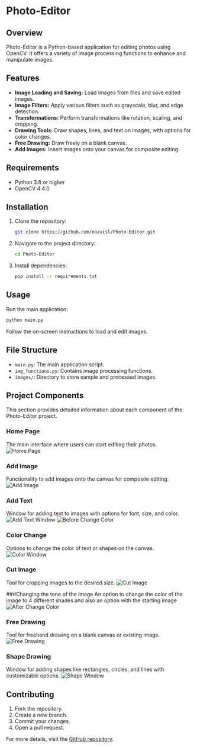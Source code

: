 # Photo-Editor

## Overview
Photo-Editor is a Python-based application for editing photos using OpenCV. It offers a variety of image processing functions to enhance and manipulate images.

## Features
- **Image Loading and Saving:** Load images from files and save edited images.
- **Image Filters:** Apply various filters such as grayscale, blur, and edge detection.
- **Transformations:** Perform transformations like rotation, scaling, and cropping.
- **Drawing Tools:** Draw shapes, lines, and text on images, with options for color changes.
- **Free Drawing:** Draw freely on a blank canvas.
- **Add Images:** Insert images onto your canvas for composite editing.

## Requirements
- Python 3.8 or higher
- OpenCV 4.4.0

## Installation
1. Clone the repository:
   ```bash
   git clone https://github.com/noavisl/Photo-Editor.git
   ```
2. Navigate to the project directory:
   ```bash
   cd Photo-Editor
   ```
3. Install dependencies:
   ```bash
   pip install -r requirements.txt
   ```

## Usage
Run the main application:
```bash
python main.py
```
Follow the on-screen instructions to load and edit images.

## File Structure
- `main.py`: The main application script.
- `img_functions.py`: Contains image processing functions.
- `images/`: Directory to store sample and processed images.


## Project Components
This section provides detailed information about each component of the Photo-Editor project.

### Home Page
The main interface where users can start editing their photos.
![Home Page](Description%20pictures/homePage.png)

### Add Image
Functionality to add images onto the canvas for composite editing.
![Add Image](Description%20pictures/addImg.png)

### Add Text
Window for adding text to images with options for font, size, and color.
![Add Text Window](Description%20pictures/addTextWindow.png)
![Before Change Color](Description%20pictures/beforeChangeColor.png)

### Color Change
Options to change the color of text or shapes on the canvas.
![Color Window](Description%20pictures/colorWin.png)

### Cut Image
Tool for cropping images to the desired size.
![Cut Image](Description%20pictures/cutImg.png)

###Changing the tone of the image
An option to change the color of the image to 4 different shades and also an option with the starting image
![After Change Color](Description%20pictures/changeColor.png)


### Free Drawing
Tool for freehand drawing on a blank canvas or existing image.
![Free Drawing](Description%20pictures/freeDraw.png)

### Shape Drawing
Window for adding shapes like rectangles, circles, and lines with customizable options.
![Shape Window](Description%20pictures/shapeWin.png)

## Contributing
1. Fork the repository.
2. Create a new branch.
3. Commit your changes.
4. Open a pull request.


For more details, visit the [GitHub repository](https://github.com/noavisl/Photo-Editor).

